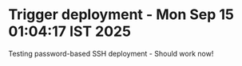 # Trigger deployment - Mon Sep 15 01:04:17 IST 2025

Testing password-based SSH deployment - Should work now!
